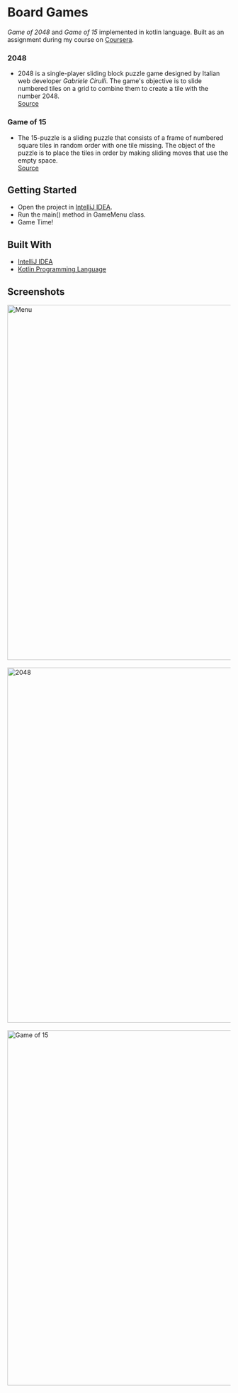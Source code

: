 # Board Games
*Game of 2048* and *Game of 15* implemented in kotlin language. Built as an assignment during my course on [Coursera](https://www.coursera.org/learn/kotlin-for-java-developers/home/welcome).

### 2048
- 2048 is a single-player sliding block puzzle game designed by Italian web developer *Gabriele Cirulli*. The game's objective is to slide numbered tiles on a grid to combine them to create a tile with the number 2048.<br> [Source](https://en.wikipedia.org/wiki/2048_(video_game))

### Game of 15
- The 15-puzzle is a sliding puzzle that consists of a frame of numbered square tiles in random order with one tile missing. The object of the puzzle is to place the tiles in order by making sliding moves that use the empty space.<br> [Source](https://en.wikipedia.org/wiki/15_puzzle)

## Getting Started
- Open the project in [IntelliJ IDEA](https://www.jetbrains.com/idea/).
- Run the main() method in GameMenu class.
- Game Time!

## Built With
- [IntelliJ IDEA](https://www.jetbrains.com/idea/)
- [Kotlin Programming Language](https://kotlinlang.org/)

## Screenshots

<img src="https://raw.githubusercontent.com/psycho-source/BoardGames/master/Screens/1.png" alt="Menu" width = "800"/> 
<br>
<br>
<img src="https://raw.githubusercontent.com/psycho-source/BoardGames/master/Screens/2.png" alt="2048" width = "800"/>
<br>
<br>
<img src="https://raw.githubusercontent.com/psycho-source/BoardGames/master/Screens/3.png" alt="Game of 15" width = "800"/>
